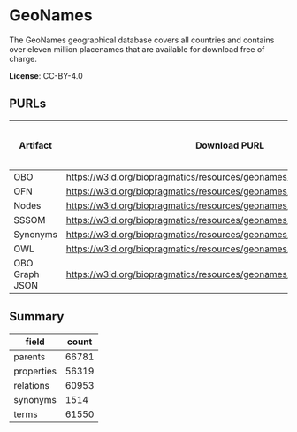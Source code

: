# GeoNames

The GeoNames geographical database covers all countries and contains over eleven million placenames that are available for download free of charge.

**License**: CC-BY-4.0

## PURLs

| Artifact       | Download PURL                                                           | Latest Versioned Download PURL   |
|----------------|-------------------------------------------------------------------------|----------------------------------|
| OBO            | https://w3id.org/biopragmatics/resources/geonames/geonames.obo          |                                  |
| OFN            | https://w3id.org/biopragmatics/resources/geonames/geonames.ofn          |                                  |
| Nodes          | https://w3id.org/biopragmatics/resources/geonames/geonames.tsv          |                                  |
| SSSOM          | https://w3id.org/biopragmatics/resources/geonames/geonames.sssom.tsv    |                                  |
| Synonyms       | https://w3id.org/biopragmatics/resources/geonames/geonames.synonyms.tsv |                                  |
| OWL            | https://w3id.org/biopragmatics/resources/geonames/geonames.owl          |                                  |
| OBO Graph JSON | https://w3id.org/biopragmatics/resources/geonames/geonames.json         |                                  |

## Summary

| field      |   count |
|------------|---------|
| parents    |   66781 |
| properties |   56319 |
| relations  |   60953 |
| synonyms   |    1514 |
| terms      |   61550 |
